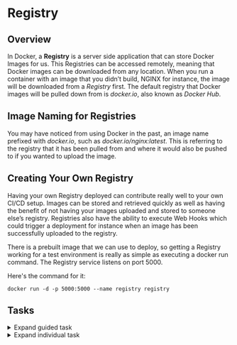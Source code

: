 # Registry

## Overview

In Docker, a **Registry** is a server side application that can store Docker Images for us. 
This Registries can be accessed remotely, meaning that Docker images can be downloaded from any location. 
When you run a container with an image that you didn’t build, NGINX for instance, the image will be downloaded from a *Registry* first. 
The default registry that Docker images will be pulled down from is *docker.io*, also known as *Docker Hub*.

## Image Naming for Registries

You may have noticed from using Docker in the past, an image name prefixed with *docker.io*, such as *docker.io/nginx:latest*. 
This is referring to the registry that it has been pulled from and where it  would also be pushed to if you wanted to upload the image.

## Creating Your Own Registry

Having your own Registry deployed can contribute really well to your own CI/CD setup. 
Images can be stored and retrieved quickly as well as having the benefit of not having your images uploaded and stored to someone else’s registry. 
Registries also have the ability to execute Web Hooks which could trigger a deployment for instance when an image has been successfully uploaded to the registry.

There is a prebuilt image that we can use to deploy, so getting a Registry working for a test environment is really as simple as executing a docker run command. 
The Registry service listens on port 5000.

Here's the command for it:

`docker run -d -p 5000:5000 --name registry registry`

## Tasks

<details>

<summary>Expand guided task</summary>

This exercise will take you through creating your own registry that you can push and pull images to.

**Create the registry**

Start by creating the Registry and make sure that the port 5000 has been published. 

The command for it is:

`docker run -d -p 5000:5000 --name registry registry`

**Upload an Image to the Registry**

To upload an image to the Registry, we first need one that has been tagged appropriately.
 
Start by pulling an NGINX down.

`docker pull nginx:latest`

Re-tag it to be **localhost:5000/my/nginx**.

`docker tag nginx:latest localhost:5000/my/nginx`

Use the `docker push` command to push the image to the *Registry* that you have created.

`docker push nginx:latest `

**Download an image from the Registry**

Delete the NGINX images, both yours **localhost:5000/my/nginx** and the official **nginx** image. 

The command for this is:

`docker rmi nginx:latest localhost:5000/my/nginx`

Now we can run a docker pull command to prove that the image has been stored in the Registry that we deployed, remember to pull you docker image as **localhost:5000/my/nginx**.

The command for this is:

`docker pull localhost:5000/my/nginx`

Check that the image has been pulled by executing:

`docker images`

</details>

<details>

<summary>Expand individual task</summary>

Stop and remove all containers, remove all the images.

Try to create a shell script that can pull down a project from GitHub, build the Docker image and push it to the registry.

</details>